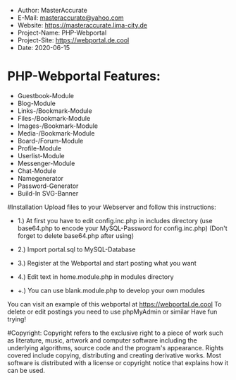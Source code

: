 - Author:       MasterAccurate
- E-Mail:       masteraccurate@yahoo.com
- Website:      https://masteraccurate.lima-city.de
- Project-Name: PHP-Webportal
- Project-Site: https://webportal.de.cool
- Date:         2020-06-15

# PHP-Webportal Features:
- Guestbook-Module
- Blog-Module
- Links-/Bookmark-Module
- Files-/Bookmark-Module
- Images-/Bookmark-Module
- Media-/Bookmark-Module
- Board-/Forum-Module
- Profile-Module
- Userlist-Module
- Messenger-Module
- Chat-Module
- Namegenerator
- Password-Generator
- Build-In SVG-Banner

#Installation
Upload files to your Webserver and follow this instructions:
- 1.) At first you have to edit config.inc.php in includes directory
	(use base64.php to encode your MySQL-Password for config.inc.php)
	(Don't forget to delete base64.php after using)
- 2.) Import portal.sql to MySQL-Database
- 3.) Register at the Webportal and start posting what you want
- 4.) Edit text in home.module.php in modules directory

- +.) You can use blank.module.php to develop your own modules

You can visit an example of this webportal at https://webportal.de.cool
To delete or edit postings you need to use phpMyAdmin or similar
Have fun trying!

#Copyright:
Copyright refers to the exclusive right to
a piece of work such as literature, music,
artwork and computer software including the
underlying algorithms, source code and the
program's appearance. Rights covered include
copying, distributing and creating
derivative works. Most software is
distributed with a license or copyright
notice that explains how it can be used.
